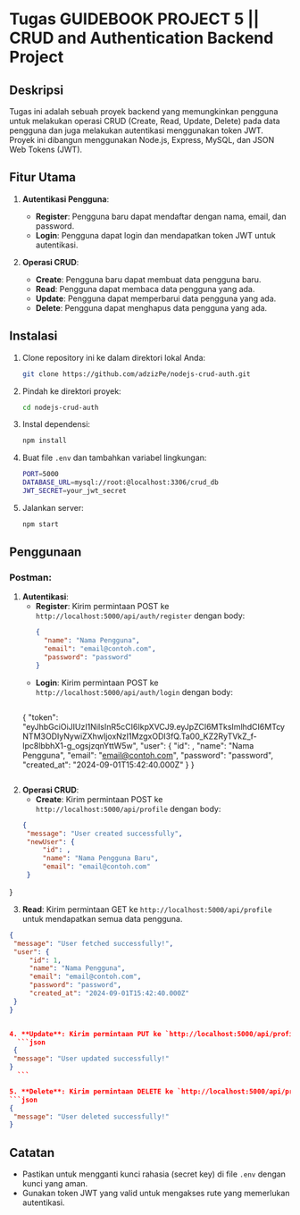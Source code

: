 # Tugas GUIDEBOOK PROJECT 5 || CRUD and Authentication Backend Project

## Deskripsi

Tugas ini adalah sebuah proyek backend yang memungkinkan pengguna untuk melakukan operasi CRUD (Create, Read, Update, Delete) pada data pengguna dan juga melakukan autentikasi menggunakan token JWT. Proyek ini dibangun menggunakan Node.js, Express, MySQL, dan JSON Web Tokens (JWT).

## Fitur Utama

1. **Autentikasi Pengguna**:
   - **Register**: Pengguna baru dapat mendaftar dengan nama, email, dan password.
   - **Login**: Pengguna dapat login dan mendapatkan token JWT untuk autentikasi.

2. **Operasi CRUD**:
   - **Create**: Pengguna baru dapat membuat data pengguna baru.
   - **Read**: Pengguna dapat membaca data pengguna yang ada.
   - **Update**: Pengguna dapat memperbarui data pengguna yang ada.
   - **Delete**: Pengguna dapat menghapus data pengguna yang ada.

## Instalasi

1. Clone repository ini ke dalam direktori lokal Anda:
   ```bash
   git clone https://github.com/adzizPe/nodejs-crud-auth.git
   ```

2. Pindah ke direktori proyek:
   ```bash  
   cd nodejs-crud-auth
   ```

3. Instal dependensi:
   ```bash
   npm install
   ```

4. Buat file `.env` dan tambahkan variabel lingkungan:
   ```bash
   PORT=5000
   DATABASE_URL=mysql://root:@localhost:3306/crud_db
   JWT_SECRET=your_jwt_secret

   ```  

5. Jalankan server:
   ```bash
   npm start
   ```

## Penggunaan

### Postman:

1. **Autentikasi**:
   - **Register**: Kirim permintaan POST ke `http://localhost:5000/api/auth/register` dengan body:
     ```json    
     {
       "name": "Nama Pengguna",
       "email": "email@contoh.com",
       "password": "password"
     }
     ```
   - **Login**: Kirim permintaan POST ke `http://localhost:5000/api/auth/login` dengan body:
     ```json
    {
    "token": "eyJhbGciOiJIUzI1NiIsInR5cCI6IkpXVCJ9.eyJpZCI6MTksImlhdCI6MTcyNTM3ODIyNywiZXhwIjoxNzI1MzgxODI3fQ.Ta00_KZ2RyTVkZ_f-lpc8lbbhX1-g_ogsjzqnYttW5w",
    "user": {
        "id": ,
        "name": "Nama Pengguna",
        "email": "email@contoh.com",
        "password": "password",
        "created_at": "2024-09-01T15:42:40.000Z"
    }
}
     ```

2. **Operasi CRUD**:
   - **Create**: Kirim permintaan POST ke `http://localhost:5000/api/profile` dengan body:
   ```json
   {
    "message": "User created successfully",
    "newUser": {
        "id": ,
        "name": "Nama Pengguna Baru",
        "email": "email@contoh.com"
    }
}

   
    
 3. **Read**: Kirim permintaan GET ke `http://localhost:5000/api/profile` untuk mendapatkan semua data pengguna.
   ```json
   {
    "message": "User fetched successfully!",
    "user": {
        "id": 1,
        "name": "Nama Pengguna",
        "email": "email@contoh.com",
        "password": "password",
        "created_at": "2024-09-01T15:42:40.000Z"
    }
}


4. **Update**: Kirim permintaan PUT ke `http://localhost:5000/api/profile` dengan body:
     ```json
    {
    "message": "User updated successfully!"
}
     ```

5. **Delete**: Kirim permintaan DELETE ke `http://localhost:5000/api/profile` untuk menghapus data pengguna berdasarkan ID.
```json
{
    "message": "User deleted successfully!"
}
```

## Catatan
- Pastikan untuk mengganti kunci rahasia (secret key) di file `.env` dengan kunci yang aman.
- Gunakan token JWT yang valid untuk mengakses rute yang memerlukan autentikasi.        

